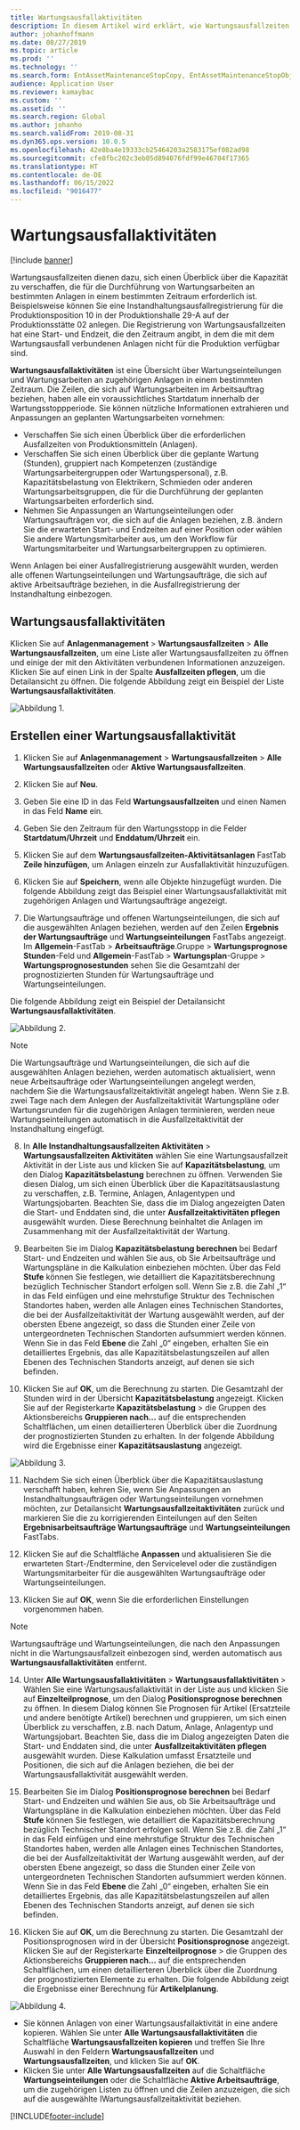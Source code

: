 ```yaml
---
title: Wartungsausfallaktivitäten
description: In diesem Artikel wird erklärt, wie Wartungsausfallzeiten dazu verwendet werden, sich einen Überblick über die Kapazität zu verschaffen, die für die Durchführung von Wartungsarbeiten an bestimmten Anlagen in einem bestimmten Zeitraum erforderlich ist.
author: johanhoffmann
ms.date: 08/27/2019
ms.topic: article
ms.prod: ''
ms.technology: ''
ms.search.form: EntAssetMaintenanceStopCopy, EntAssetMaintenanceStopObject, EntAssetObjectProductionStop, EntAssetProductionStopType, EntAssetMaintenanceStop
audience: Application User
ms.reviewer: kamaybac
ms.custom: ''
ms.assetid: ''
ms.search.region: Global
ms.author: johanho
ms.search.validFrom: 2019-08-31
ms.dyn365.ops.version: 10.0.5
ms.openlocfilehash: 42e8ba4e19333cb25464203a2583175ef082ad98
ms.sourcegitcommit: cfe8fbc202c3eb05d894076fdf99e46704f17365
ms.translationtype: HT
ms.contentlocale: de-DE
ms.lasthandoff: 06/15/2022
ms.locfileid: "9016477"
---
```

# <a name="maintenance-downtime-activities"></a>Wartungsausfallaktivitäten

[!include [banner](../../includes/banner.md)]

Wartungsausfallzeiten dienen dazu, sich einen Überblick über die Kapazität zu verschaffen, die für die Durchführung von Wartungsarbeiten an bestimmten Anlagen in einem bestimmten Zeitraum erforderlich ist. Beispielsweise können Sie eine Instandhaltungsausfallregistrierung für die Produktionsposition 10 in der Produktionshalle 29-A auf der Produktionsstätte 02 anlegen. Die Registrierung von Wartungsausfallzeiten hat eine Start- und Endzeit, die den Zeitraum angibt, in dem die mit dem Wartungsausfall verbundenen Anlagen nicht für die Produktion verfügbar sind.

**Wartungsausfallaktivitäten** ist eine Übersicht über Wartungseinteilungen und Wartungsarbeiten an zugehörigen Anlagen in einem bestimmten Zeitraum. Die Zeilen, die sich auf Wartungsarbeiten im Arbeitsauftrag beziehen, haben alle ein voraussichtliches Startdatum innerhalb der Wartungsstoppperiode. Sie können nützliche Informationen extrahieren und Anpassungen an geplanten Wartungsarbeiten vornehmen:

- Verschaffen Sie sich einen Überblick über die erforderlichen Ausfallzeiten von Produktionsmitteln (Anlagen).  
- Verschaffen Sie sich einen Überblick über die geplante Wartung (Stunden), gruppiert nach Kompetenzen (zuständige Wartungsarbeitergruppen oder Wartungspersonal), z.B. Kapazitätsbelastung von Elektrikern, Schmieden oder anderen Wartungsarbeitsgruppen, die für die Durchführung der geplanten Wartungsarbeiten erforderlich sind.  
- Nehmen Sie Anpassungen an Wartungseinteilungen oder Wartungsaufträgen vor, die sich auf die Anlagen beziehen, z.B. ändern Sie die erwarteten Start- und Endzeiten auf einer Position oder wählen Sie andere Wartungsmitarbeiter aus, um den Workflow für Wartungsmitarbeiter und Wartungsarbeitergruppen zu optimieren.

Wenn Anlagen bei einer Ausfallregistrierung ausgewählt wurden, werden alle offenen Wartungseinteilungen und Wartungsaufträge, die sich auf aktive Arbeitsaufträge beziehen, in die Ausfallregistrierung der Instandhaltung einbezogen.

## <a name="maintenance-downtime-activities"></a>Wartungsausfallaktivitäten

Klicken Sie auf **Anlagenmanagement** > **Wartungsausfallzeiten** > **Alle Wartungsausfallzeiten**, um eine Liste aller Wartungsausfallzeiten zu öffnen und einige der mit den Aktivitäten verbundenen Informationen anzuzeigen. Klicken Sie auf einen Link in der Spalte **Ausfallzeiten pflegen**, um die Detailansicht zu öffnen. Die folgende Abbildung zeigt ein Beispiel der Liste **Wartungsausfallaktivitäten**.

![Abbildung 1.](media/19-preventive-maintenance.png)


## <a name="create-a-maintenance-downtime-activity"></a>Erstellen einer Wartungsausfallaktivität

1. Klicken Sie auf **Anlagenmanagement** > **Wartungsausfallzeiten** > **Alle Wartungsausfallzeiten** oder **Aktive Wartungsausfallzeiten**.

2. Klicken Sie auf **Neu**.

3. Geben Sie eine ID in das Feld **Wartungsausfallzeiten** und einen Namen in das Feld **Name** ein.

4. Geben Sie den Zeitraum für den Wartungsstopp in die Felder **Startdatum/Uhrzeit** und **Enddatum/Uhrzeit** ein.

5. Klicken Sie auf dem **Wartungsausfallzeiten-Aktivitätsanlagen** FastTab **Zeile hinzufügen**, um Anlagen einzeln zur Ausfallaktivität hinzuzufügen.

6. Klicken Sie auf **Speichern**, wenn alle Objekte hinzugefügt wurden. Die folgende Abbildung zeigt das Beispiel einer Wartungsausfallaktivität mit zugehörigen Anlagen und Wartungsaufträge angezeigt.

7. Die Wartungsaufträge und offenen Wartungseinteilungen, die sich auf die ausgewählten Anlagen beziehen, werden auf den Zeilen **Ergebnis der Wartungsaufträge** und **Wartungseinteilungen** FastTabs angezeigt. Im **Allgemein**-FastTab > **Arbeitsaufträge**.Gruppe > **Wartungsprognose Stunden**-Feld und **Allgemein**-FastTab > **Wartungsplan**-Gruppe > **Wartungsprognosestunden** sehen Sie die Gesamtzahl der prognostizierten Stunden für Wartungsaufträge und Wartungseinteilungen.

Die folgende Abbildung zeigt ein Beispiel der Detailansicht **Wartungsausfallaktivitäten**.

![Abbildung 2.](media/20-preventive-maintenance.png)

>[!NOTE]
>Die Wartungsaufträge und Wartungseinteilungen, die sich auf die ausgewählten Anlagen beziehen, werden automatisch aktualisiert, wenn neue Arbeitsaufträge oder Wartungseinteilungen angelegt werden, nachdem Sie die Wartungsausfallzeitaktivität angelegt haben. Wenn Sie z.B. zwei Tage nach dem Anlegen der Ausfallzeitaktivität Wartungspläne oder Wartungsrunden für die zugehörigen Anlagen terminieren, werden neue Wartungseinteilungen automatisch in die Ausfallzeitaktivität der Instandhaltung eingefügt.

8. In **Alle Instandhaltungsausfallzeiten Aktivitäten** > **Wartungsausfallzeiten Aktivitäten** wählen Sie eine Wartungsausfallzeit Aktivität in der Liste aus und klicken Sie auf **Kapazitätsbelastung**, um den Dialog **Kapazitätsbelastung** berechnen zu öffnen. Verwenden Sie diesen Dialog, um sich einen Überblick über die Kapazitätsauslastung zu verschaffen, z.B. Termine, Anlagen, Anlagentypen und Wartungsjobarten. Beachten Sie, dass die im Dialog angezeigten Daten die Start- und Enddaten sind, die unter **Ausfallzeitaktivitäten pflegen** ausgewählt wurden. Diese Berechnung beinhaltet die Anlagen im Zusammenhang mit der Ausfallzeitaktivität der Wartung.

9. Bearbeiten Sie im Dialog **Kapazitätsbelastung berechnen** bei Bedarf Start- und Endzeiten und wählen Sie aus, ob Sie Arbeitsaufträge und Wartungspläne in die Kalkulation einbeziehen möchten. Über das Feld **Stufe** können Sie festlegen, wie detailliert die Kapazitätsberechnung bezüglich Technischer Standort erfolgen soll. Wenn Sie z.B. die Zahl „1“ in das Feld einfügen und eine mehrstufige Struktur des Technischen Standortes haben, werden alle Anlagen eines Technischen Standortes, die bei der Ausfallzeitaktivität der Wartung ausgewählt werden, auf der obersten Ebene angezeigt, so dass die Stunden einer Zeile von untergeordneten Technischen Standorten aufsummiert werden können. Wenn Sie in das Feld **Ebene** die Zahl „0“ eingeben, erhalten Sie ein detailliertes Ergebnis, das alle Kapazitätsbelastungszeilen auf allen Ebenen des Technischen Standorts anzeigt, auf denen sie sich befinden.

10. Klicken Sie auf **OK**, um die Berechnung zu starten. Die Gesamtzahl der Stunden wird in der Übersicht **Kapazitätsbelastung** angezeigt. Klicken Sie auf der Registerkarte **Kapazitätsbelastung** > die Gruppen des Aktionsbereichs **Gruppieren nach...** auf die entsprechenden Schaltflächen, um einen detaillierteren Überblick über die Zuordnung der prognostizierten Stunden zu erhalten. In der folgende Abbildung wird die Ergebnisse einer **Kapazitätsauslastung** angezeigt.

![Abbildung 3.](media/21-preventive-maintenance.png)

11. Nachdem Sie sich einen Überblick über die Kapazitätsauslastung verschafft haben, kehren Sie, wenn Sie Anpassungen an Instandhaltungsaufträgen oder Wartungseinteilungen vornehmen möchten, zur Detailansicht **Wartungsausfallzeitaktivitäten** zurück und markieren Sie die zu korrigierenden Einteilungen auf den Seiten **Ergebnisarbeitsaufträge Wartungsaufträge** und **Wartungseinteilungen** FastTabs.

12. Klicken Sie auf die Schaltfläche **Anpassen** und aktualisieren Sie die erwarteten Start-/Endtermine, den Servicelevel oder die zuständigen Wartungsmitarbeiter für die ausgewählten Wartungsaufträge oder Wartungseinteilungen.

13. Klicken Sie auf **OK**, wenn Sie die erforderlichen Einstellungen vorgenommen haben. 

>[!NOTE]
>Wartungsaufträge und Wartungseinteilungen, die nach den Anpassungen nicht in die Wartungsausfallzeit einbezogen sind, werden automatisch aus **Wartungsausfallaktivitäten** entfernt.

14. Unter **Alle Wartungsausfallaktivitäten** > **Wartungsausfallaktivitäten** > Wählen Sie eine Wartungsausfallaktivität in der Liste aus und klicken Sie auf **Einzelteilprognose**, um den Dialog **Positionsprognose berechnen** zu öffnen. In diesem Dialog können Sie Prognosen für Artikel (Ersatzteile und andere benötigte Artikel) berechnen und gruppieren, um sich einen Überblick zu verschaffen, z.B. nach Datum, Anlage, Anlagentyp und Wartungsjobart. Beachten Sie, dass die im Dialog angezeigten Daten die Start- und Enddaten sind, die unter **Ausfallzeitaktivitäten pflegen** ausgewählt wurden. Diese Kalkulation umfasst Ersatzteile und Positionen, die sich auf die Anlagen beziehen, die bei der Wartungsausfallaktivität ausgewählt werden.

15. Bearbeiten Sie im Dialog **Positionsprognose berechnen** bei Bedarf Start- und Endzeiten und wählen Sie aus, ob Sie Arbeitsaufträge und Wartungspläne in die Kalkulation einbeziehen möchten. Über das Feld **Stufe** können Sie festlegen, wie detailliert die Kapazitätsberechnung bezüglich Technischer Standort erfolgen soll. Wenn Sie z.B. die Zahl „1“ in das Feld einfügen und eine mehrstufige Struktur des Technischen Standortes haben, werden alle Anlagen eines Technischen Standortes, die bei der Ausfallzeitaktivität der Wartung ausgewählt werden, auf der obersten Ebene angezeigt, so dass die Stunden einer Zeile von untergeordneten Technischen Standorten aufsummiert werden können. Wenn Sie in das Feld **Ebene** die Zahl „0“ eingeben, erhalten Sie ein detailliertes Ergebnis, das alle Kapazitätsbelastungszeilen auf allen Ebenen des Technischen Standorts anzeigt, auf denen sie sich befinden.

16. Klicken Sie auf **OK**, um die Berechnung zu starten. Die Gesamtzahl der Positionsprognosen wird in der Übersicht **Positionsprognose** angezeigt. Klicken Sie auf der Registerkarte **Einzelteilprognose** > die Gruppen des Aktionsbereichs **Gruppieren nach...** auf die entsprechenden Schaltflächen, um einen detaillierteren Überblick über die Zuordnung der prognostizierten Elemente zu erhalten. Die folgende Abbildung zeigt die Ergebnisse einer Berechnung für **Artikelplanung**.

![Abbildung 4.](media/22-preventive-maintenance.png)

- Sie können Anlagen von einer Wartungsausfallaktivität in eine andere kopieren. Wählen Sie unter **Alle Wartungsausfallaktivitäten** die Schaltfläche **Wartungsausfallzeiten kopieren** und treffen Sie Ihre Auswahl in den Feldern **Wartungsausfallzeiten** und **Wartungsausfallzeiten**, und klicken Sie auf **OK**.
- Klicken Sie unter **Alle Wartungsausfallzeiten** auf die Schaltfläche **Wartungseinteilungen** oder die Schaltfläche **Aktive Arbeitsaufträge**, um die zugehörigen Listen zu öffnen und die Zeilen anzuzeigen, die sich auf die ausgewählte IWartungsausfallzeitaktivität beziehen.



[!INCLUDE[footer-include](../../../includes/footer-banner.md)]